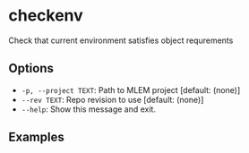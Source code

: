 # checkenv

Check that current environment satisfies object requrements

## Options

- `-p, --project TEXT`: Path to MLEM project  [default: (none)]
- `--rev TEXT`: Repo revision to use  [default: (none)]
- `--help`: Show this message and exit.

## Examples